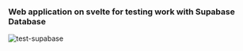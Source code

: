 ### Web application on svelte for testing work with Supabase Database

![test-supabase](https://github.com/DukeKunYura/supabase-on-svelte/tree/main/src/img/prev.jpg)